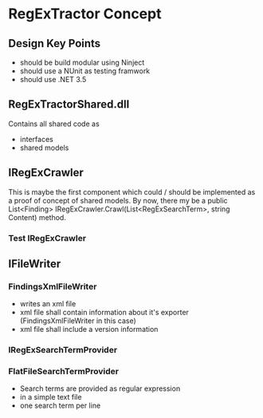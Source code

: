 # RegExTractor Concept
## Design Key Points

* should be build modular using Ninject
* should use a NUnit as testing framwork
* should use .NET 3.5
 
## RegExTractorShared.dll
Contains all shared code as 

* interfaces
* shared models

## IRegExCrawler
This is maybe the first component which could / should be implemented as a proof of concept of shared models.
By now, there my be a public List<Finding\> IRegExCrawler.Crawl(List<RegExSearchTerm\>, string Content) method.

### Test IRegExCrawler

## IFileWriter
### FindingsXmlFileWriter

* writes an xml file
* xml file shall contain information about it's exporter (FindingsXmlFileWriter in this case)
* xml file shall include a version information

### IRegExSearchTermProvider
### FlatFileSearchTermProvider

* Search terms are provided as regular expression
* in a simple text file
* one search term per line